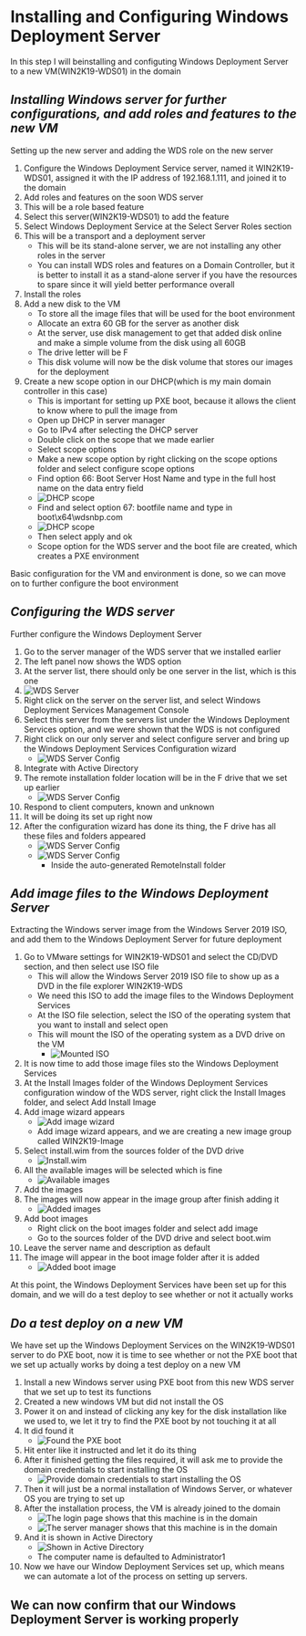 # Installing and Configuring Windows Deployment Server

In this step I will beinstalling and configuting Windows Deployment Server to a new VM(WIN2K19-WDS01) in the domain

## *Installing Windows server for further configurations, and add roles and features to the new VM*

Setting up the new server and adding the WDS role on the new server

1.	Configure the Windows Deployment Service server, named it WIN2K19-WDS01, assigned it with the IP address of 192.168.1.111, and joined it to the domain
2.	Add roles and features on the soon WDS server
3.	This will be a role based feature
4.	Select this server(WIN2K19-WDS01) to add the feature
5.	Select Windows Deployment Service at the Select Server Roles section
6.	This will be a transport and a deployment server
    - This will be its stand-alone server, we are not installing any other roles in the server
    - You can install WDS roles and features on a Domain Controller, but it is better to install it as a stand-alone server if you have the resources to spare since it will yield better performance overall
7.	Install the roles
8.  Add a new disk to the VM
    -   To store all the image files that will be used for the boot environment
    -	Allocate an extra 60 GB for the server as another disk
    -	At the server, use disk management to get that added disk online and make a simple volume from the disk using all 60GB
    -	The drive letter will be F
    -	This disk volume will now be the disk volume that stores our images for the deployment
9.	Create a new scope option in our DHCP(which is my main domain controller in this case)
    - This is important for setting up PXE boot, because it allows the client to know where to pull the image from
    - Open up DHCP in server manager
    - Go to IPv4 after selecting the DHCP server
    - Double click on the scope that we made earlier
    - Select scope options
    - Make a new scope option by right clicking on the scope options folder and select configure scope options
    - Find option 66: Boot Server Host Name and type in the full host name on the data entry field
    - ![DHCP scope](img/DHCP.png "setting the DHCP scope for the boot server to create PXE environment")
    - Find and select option 67: bootfile name and type in boot\x64\wdsnbp.com
    - ![DHCP scope](img/DHCP2.png "Setting up scope option for WDS server to create PXE environment")
    - Then select apply and ok
    - Scope option for the WDS server and the boot file are created, which creates a PXE environment

Basic configuration for the VM and environment is done, so we can move on to further configure the boot environment


## *Configuring the WDS server*

Further configure the Windows Deployment Server

1.	Go to the server manager of the WDS server that we installed earlier
2.	The left panel now shows the WDS option
3.	At the server list, there should only be one server in the list, which is this one
4. ![WDS Server](img/WDS_server1.png "Found WDS Server")
5. Right click on the server on the server list, and select Windows Deployment Services Management Console
6.	Select this server from the servers list under the Windows Deployment Services option, and we were shown that the WDS is not configured
7.	Right click on our only server and select configure server and bring up the Windows Deployment Services Configuration wizard
    - ![WDS Server Config](img/WDS_config.png "Start configuring the WDS server")
8.	Integrate with Active Directory
9.	The remote installation folder location will be in the F drive that we set up earlier
    - ![WDS Server Config](img/WDS_config2.png "Remote installation location folder will be located at the F drive we set up earlier")
10.	Respond to client computers, known and unknown
11.	It will be doing its set up right now
12.	After the configuration wizard has done its thing, the F drive has all these files and folders appeared
    - ![WDS Server Config](img/WDS_config3.png "The RemoteInstall folder will appear after the configuration has been finished")
    - ![WDS Server Config](img/WDS_config4.png "Inside the RemoteInstall folder")
        - Inside the auto-generated RemoteInstall folder


## *Add image files to the Windows Deployment Server*

Extracting the Windows server image from the Windows Server 2019 ISO, and add them to the Windows Deployment Server for future deployment

1.	Go to VMware settings for WIN2K19-WDS01 and select the CD/DVD section, and then select use ISO file
    - This will allow the Windows Server 2019 ISO file to show up as a DVD in the file explorer WIN2K19-WDS
    - We need this ISO to add the image files to the Windows Deployment Services
    - At the ISO file selection, select the ISO of the operating system that you want to install and select open
    - This will mount the ISO of the operating system as a DVD drive on the VM
        - ![Mounted ISO](img/mounted_ISO.png "Mounted Windows Server 2019 ISO")
2. It is now time to add those image files sto the Windows Deployment Services
3. At the Install Images folder of the Windows Deployment Services configuration window of the WDS server, right click the Install Images folder, and select Add Install Image
4. Add image wizard appears
    - ![Add image wizard](img/add_img.png "Add image wizard appears, and we are creating a new image group")
    - Add image wizard appears, and we are creating a new image group called WIN2K19-Image
5. Select install.wim from the sources folder of the DVD drive
    - ![Install.wim](img/add_img2.png "Find and select install.wim from the Windows Server 2019 ISO that we just mounted")
6.	All the available images will be selected which is fine
    - ![Available images](img/add_img3.png "All of the available images are selected, which is fine")
7. Add the images
8. The images will now appear in the image group after finish adding it
    - ![Added images](img/add_img4.png "All of the added images that are appearing in the image group")
9. Add boot images
    -	Right click on the boot images folder and select add image
    -	Go to the sources folder of the DVD drive and select boot.wim
10.	Leave the server name and description as default
11.	The image will appear in the boot image folder after it is added
    - ![Added boot image](img/add_img5.png "Added boot image will appear in the boot images folder")

At this point, the Windows Deployment Services have been set up for this domain, and we will do a test deploy to see whether or not it actually works


## *Do a test deploy on a new VM*

We have set up the Windows Deployment Services on the WIN2K19-WDS01 server to do PXE boot, now it is time to see whether or not the PXE boot that we set up actually works by doing a test deploy on a new VM

1.	Install a new Windows server using PXE boot from this new WDS server that we set up to test its functions
2.	Created a new windows VM but did not install the OS
3.	Power it on and instead of clicking any key for the disk installation like we used to, we let it try to find the PXE boot by not touching it at all
4.	It did found it
    - ![Found the PXE boot](img/add_img6.png "Found the PXE boot")
5.	Hit enter like it instructed and let it do its thing
6.	After it finished getting the files required, it will ask me to provide the domain credentials to start installing the OS
    - ![Provide domain credentials to start installing the OS](img/deploy.png "Provide domain credentials to start installing the OS")
7.	Then it will just be a normal installation of Windows Server, or whatever OS you are trying to set up
8.	After the installation process, the VM is already joined to the domain
    - ![The login page shows that this machine is in the domain](img/deploy2.png "The login page shows that this virtual machine is in the YCFOREST domain")
    - ![The server manager shows that this machine is in the domain](img/deploy3.png "The server manager shows that this virtual machine is in the YCFOREST domain")
9.	And it is shown in Active Directory
    - ![Shown in Active Directory](img/deploy4.png "Shown in Active Directory of the domain")
    - The computer name is defaulted to Administrator1
10. Now we have our Window Deployment Services set up, which means we can automate a lot of the process on setting up servers.



## We can now confirm that our Windows Deployment Server is working properly